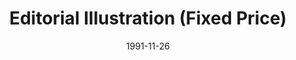 ---
layout: fixed
tags: "2015"

title:  "Editorial Illustration (Fixed Price)"
date:   1991-11-26
client-id: client3

invoice-number: 999000

item_1: Editorial Illustration 1
price_1: 101

item_2: Editorial Illustration 2
price_2: 202

---
